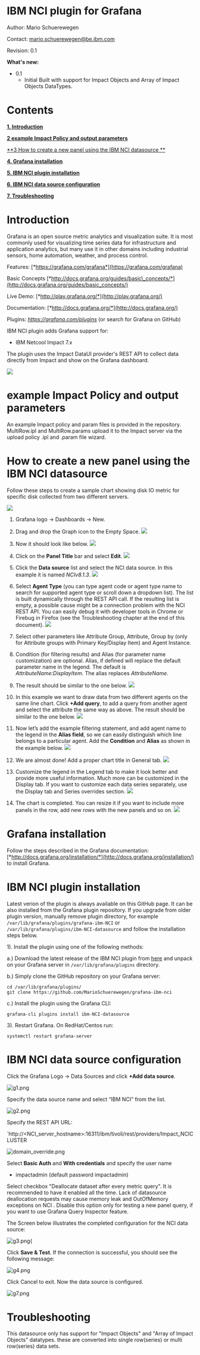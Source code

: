 # IBM NCI plugin for Grafana

Author: Mario Schuerewegen

Contact: mario.schuerewegen@be.ibm.com

Revision: 0.1


**What's new:**

- 0.1
  - Initial Built   with support for Impact Objects and Array of Impact Objects DataTypes. 

Contents 
========

[**1. Introduction**](#introduction)

[**2  example Impact Policy and output parameters**](#PolicyExample)

[**3  How to create a new panel using the IBM NCI datasource **](#Panel)

[**4. Grafana installation**](#grafana-installation)

[**5. IBM NCI plugin installation**](#ibm-nci-plugin-installation)

[**6. IBM NCI data source configuration**](#ibm-NCI-data-source-configuration)

[**7. Troubleshooting**](#troubleshooting)

Introduction
============

Grafana is an open source metric analytics and visualization suite. It is most commonly used for visualizing time series data for infrastructure and application analytics, but many use it in other domains including industrial sensors, home automation, weather, and process control.

Features: [*https://grafana.com/grafana*](https://grafana.com/grafana)

Basic Concepts
[*http://docs.grafana.org/guides/basic\_concepts/*](http://docs.grafana.org/guides/basic_concepts/)

Live Demo: [*http://play.grafana.org/*](http://play.grafana.org/)

Documentation: [*http://docs.grafana.org/*](http://docs.grafana.org/)

Plugins: *<https://grafana.com/plugins>* (or search for Grafana on GitHub)


IBM NCI plugin adds Grafana support for:

- IBM Netcool Impact 7.x

The plugin uses the Impact DataUI provider's REST API to collect data directly from Impact
and show on the Grafana dashboard.

![](./media/Sample_LinuxOS_dashboard_animated.gif)

example Impact Policy and output parameters
===============================
An example Impact policy and param files is provided in the repository.
MultiRow.ipl and MultiRow.params
upload it to the Impact server via the upload policy .ipl and .param file wizard.


How to create a new panel using the IBM NCI datasource
===============================

Follow these steps to create a sample chart showing
disk IO metric for specific disk collected from two different servers.

![](./media/image4.png)

1.  Grafana logo -&gt; Dashboards -&gt; New.
2.  Drag and drop the Graph icon to the Empty Space.
![](./media/image5.png)
3.  Now it should look like below.
![](./media/image6.png)
4.  Click on the **Panel Title** bar and select **Edit**.
![](./media/image7.png)
5.  Click the **Data source** list and select the NCI data source. In this example it is named *NCIv8.1.3*.
![](./media/image8.png)
6.  Select **Agent Type** (you can type agent code or agent type name to
    search for supported agent type or scroll down a dropdown list).
    The list is built dynamically through the REST API call. If the resulting list is empty, a possible cause might be a connection problem with the NCI REST API. You can easily debug it with developer tools in Chrome or Firebug in Firefox (see the
    Troubleshooting chapter at the end of this document).
![](./media/image9.png)
7.  Select other parameters like Attribute Group, Attribute, Group by
    (only for Attribute groups with Primary Key/Display Item) and Agent
    Instance.
8.  Condition (for filtering results) and Alias (for parameter name
    customization) are optional. Alias, if defined will replace the default
    parameter name in the legend. The default is *AttributeName:DisplayItem*.
    The alias replaces *AttributeName*.
9.  The result should be similar to the one below.
![](./media/image10.png)
10.  In this example we want to draw data from two different agents on the
    same line chart. Click **+Add query**, to add a query from another agent
    and select the attribute the same way as above. The result should be similar
    to the one below.
![](./media/image11.png)
11.  Now let’s add the example filtering statement, and add agent name to the
    legend in the **Alias field**, so we can easily distinguish which line
    belongs to a particular agent. Add the **Condition** and **Alias** as shown in the example below.
![](./media/image12.png)

12.  We are almost done! Add a proper chart title in General tab.
![](./media/image13.png)
13.  Customize the legend in the Legend tab to make it look better and
    provide more useful information. Much more can be customized in the
    Display tab.
If you want to customize each data series separately, use the Display tab
and Series overrides section.
![](./media/image14.png)
14.  The chart is completed. You can resize it if you want to include more
    panels in the row, add new rows with the new panels and so on.
![](./media/image15.png)

Grafana installation
====================

Follow the steps described in the Grafana documentation:
[*http://docs.grafana.org/installation/*](http://docs.grafana.org/installation/) to install Grafana.



IBM NCI plugin installation
===========================
Latest verion of the plugin is always available on this GitHub page. It can be also installed from the Grafana plugin repository. If you upgrade from older plugin version, manually remove plugin directory, for example `/var/lib/grafana/plugins/grafana-ibm-NCI` or `/var/lib/grafana/plugins/ibm-NCI-datasource` and follow the installation steps below.

1).  Install the plugin using one of the following methods:

a.) Download the latest release of the IBM NCI plugin from [here](https://github.com/MarioSchuerewegen/grafana-ibm-nci/releases) and unpack on your Grafana server in `/var/lib/grafana/plugins` directory.

b.) Simply clone the GitHub repository on your Grafana server: 

```
cd /var/lib/grafana/plugins/
git clone https://github.com/MarioSchuerewegen/grafana-ibm-nci

```
c.) Install the plugin using the Grafana CLI:

```
grafana-cli plugins install ibm-NCI-datasource
```

3). Restart Grafana. On RedHat/Centos run:

`systemctl restart grafana-server`

IBM NCI data source configuration
=================================

Click the Grafana Logo -&gt; Data Sources and click **+Add data source**.

![g1.png](./media/image16.png)

Specify the data source name and select “IBM NCI” from the list.

![g2.png](./media/ds1.png)

Specify the REST API URL:

`http://<NCI_server_hostname>:16311/ibm/tivoli/rest/providers/Impact_NCICLUSTER



 

![domain_override.png](./media/domain_override.png)

Select **Basic Auth** and **With credentials** and specify the user name

-   impactadmin  (default password impactadmin)


Select checkbox "Deallocate dataset after every metric query". It is recommended to have it enabled all the time. Lack of datasource deallocation requests may cause memory leak and OutOfMemory exceptions on NCI .
Disable this option only for testing a new panel query, if you want to use Grafana Query Inspector feature.

The Screen below illustrates the completed configuration for the NCI data source:

![g3.png](./media/ds2.png){

Click **Save & Test**. If the connection is successful, you should see the following
message:

![g4.png](./media/ds3.png)

Click Cancel to exit. Now the data source is configured.

![g7.png](./media/ds5.png)

Troubleshooting
===============

This datasource only has support for "Impact Objects" and "Array of Impact Objects"  datatypes.
these are converted into single row(series) or multi row(series) data sets.
